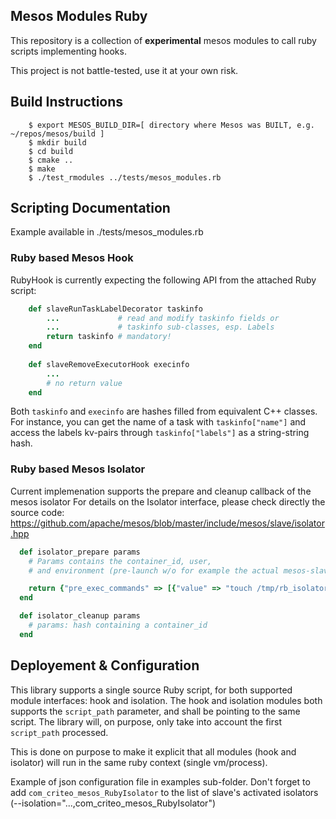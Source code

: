 ## Mesos Modules Ruby

This repository is a collection of **experimental** mesos modules to call ruby scripts implementing hooks.

This project is not battle-tested, use it at your own risk.

## Build Instructions

```shell
    $ export MESOS_BUILD_DIR=[ directory where Mesos was BUILT, e.g. ~/repos/mesos/build ]
    $ mkdir build
    $ cd build
    $ cmake ..
    $ make
    $ ./test_rmodules ../tests/mesos_modules.rb
```

## Scripting Documentation

Example available in ./tests/mesos_modules.rb

### Ruby based Mesos Hook

RubyHook is currently expecting the following API from the attached Ruby script:

```ruby
    def slaveRunTaskLabelDecorator taskinfo
        ...             # read and modify taskinfo fields or
        ...             # taskinfo sub-classes, esp. Labels
        return taskinfo # mandatory!
    end
    
    def slaveRemoveExecutorHook execinfo
        ...
        # no return value
    end
```

Both `taskinfo` and `execinfo` are hashes filled from equivalent C++ classes.
For instance, you can get the name of a task with `taskinfo["name"]` and access
the labels kv-pairs through `taskinfo["labels"]` as a string-string hash. 

### Ruby based Mesos Isolator

Current implemenation supports the prepare and cleanup callback of the mesos isolator
For details on the Isolator interface, please check directly the source code:
 https://github.com/apache/mesos/blob/master/include/mesos/slave/isolator.hpp

```ruby
  def isolator_prepare params
    # Params contains the container_id, user,
    # and environment (pre-launch w/o for example the actual mesos-slave inject environment!)

    return {"pre_exec_commands" => [{"value" => "touch /tmp/rb_isolator"}]} # pre exec commands
  end

  def isolator_cleanup params
    # params: hash containing a container_id
  end
```

## Deployement & Configuration

This library supports a single source Ruby script, for both supported module interfaces: hook and isolation.
The hook and isolation modules both supports the `script_path` parameter, and shall be pointing to the same script.
The library will, on purpose, only take into account the first `script_path` processed.

This is done on purpose to make it explicit that all modules (hook and isolator) will run in the same 
ruby context (single vm/process).

Example of json configuration file in examples sub-folder.
Don't forget to add `com_criteo_mesos_RubyIsolator` to the list of slave's activated isolators
(--isolation="...,com_criteo_mesos_RubyIsolator") 
